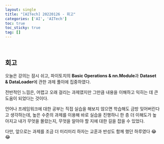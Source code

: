 ```yaml
---
layout: single
title: "[AITech] 20220126 - 회고"
categories: ['AI', 'AITech']
toc: true
toc_sticky: true
tag: []
---
```




<br>

## 회고

오늘은 강의는 잠시 쉬고, 파이토치의 **Basic Operations & nn.Module**과 **Dataset & DataLoader**에 관한 과제 풀이에 집중하였다. 

전반적인 느낌은, 어렵고 오래 걸리는 과제였지만 그만큼 내용을 이해하고 익히는 데 큰 도움이 되었다는 것이다. 

언어나 프레임워크에 대한 공부는 직접 실습을 해보지 않으면 학습해도 금방 잊어버린다고 생각하는데, 높은 수준의 과제를 이용해 바로 실습을 진행하니 한 층 더 이해도가 높아지고 내가 무엇을 몰랐는지, 무엇을 알아야 할 지에 대한 길을 잡을 수 있었다. 

다만, 앞으로는 과제를 조금 더 미리미리 하자는 교훈과 반성도 함께 했던 하루였다 😂😂

<br>
